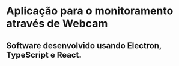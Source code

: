 # Aplicação para o monitoramento através de Webcam

## Software desenvolvido usando Electron, TypeScript e React.